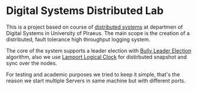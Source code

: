 # Digital Systems Distributed Lab

This is a project based on course of [distributed systems](https://www.ds.unipi.gr/en/courses/distributed-systems-2/) at departmen of Digital Systems in University of Piraeus.
The main scope is the creation of a distributed, fault tolerance high throughput logging system.

The core of the system supports a leader election with [Bully Leader Election](https://lass.cs.umass.edu/~shenoy/courses/spring22/lectures/Lec14_notes.pdf) algorithm, also we use [Lamport Logical Clock](https://en.wikipedia.org/wiki/Lamport_timestamp) for distirbuted snapshot and sync over the nodes.

For testing and academic purposes we tried to keep it simple, that's the reason we start multiple Servers in same machine but with different ports.  

